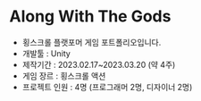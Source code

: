 # Along With The Gods
- 횡스크롤 플랫포머 게임 포트폴리오입니다.
- 개발툴 : Unity
- 제작기간 : 2023.02.17~2023.03.20 (약 4주)
- 게임 장르 : 횡스크롤 액션
- 프로젝트 인원 : 4명 (프로그래머 2명, 디자이너 2명)
